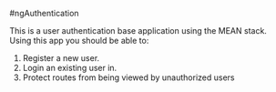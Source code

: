 #ngAuthentication

This is a user authentication base application using the MEAN stack.  
Using this app you should be able to:  

1. Register a new user.
2. Login an existing user in.
3. Protect routes from being viewed by unauthorized users


